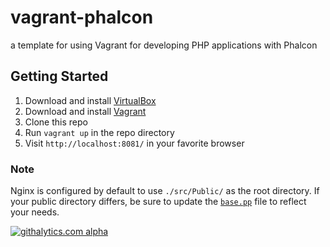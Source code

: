 # vagrant-phalcon

a template for using Vagrant for developing PHP applications with Phalcon

## Getting Started

1. Download and install [VirtualBox](https://www.virtualbox.org/)
2. Download and install [Vagrant](http://www.vagrantup.com/)
3. Clone this repo
4. Run `vagrant up` in the repo directory
5. Visit `http://localhost:8081/` in your favorite browser

### Note

Nginx is configured by default to use `./src/Public/` as the root directory. 
If your public directory differs, be sure to update the [`base.pp`](provision/puppet/manifests/base.pp) file to 
reflect your needs.

[![githalytics.com alpha](https://cruel-carlota.pagodabox.com/ee449352f9866118390e46bde6e6750a "githalytics.com")](http://githalytics.com/slogsdon/vagrant-phalcon)
